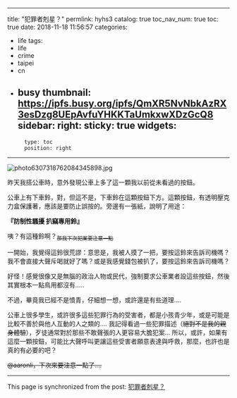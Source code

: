 
---
title: "犯罪者剋星？"
permlink: hyhs3
catalog: true
toc_nav_num: true
toc: true
date: 2018-11-18 11:56:57
categories:
- life
tags:
- life
- crime
- taipei
- cn
- busy
thumbnail: https://ipfs.busy.org/ipfs/QmXR5NvNbkAzRX3esDzg8UEpAvfuYHKKTaUmkxwXDzGcQ8
sidebar:
    right:
        sticky: true
widgets:
    -
        type: toc
        position: right
---


![photo6307318762084345898.jpg](https://ipfs.busy.org/ipfs/QmXR5NvNbkAzRX3esDzg8UEpAvfuYHKKTaUmkxwXDzGcQ8)

昨天我搭公車時，意外發現公車上多了這一顆我以前從未看過的按鈕。

公車上有下車鈴，對，但這不是，下車鈴在這顆按鈕下方。這顆按鈕，有透明壓克力盒保護著，應該是要防止誤按的。旁邊有一張紙，說明了用途：

**『防制性騷擾 扒竊專用鈴』**

咦？有這種鈴啊？<sub><del>那我下次犯案要注意一點</del></sub>

一開始，我覺得這鈴很荒謬：意思是，我被人摸了一把，要按這鈴來告訴司機嗎？我不會直接大聲斥喝就好了嗎？或是我感覺錢包被扒了，要按這鈴來告訴司機嗎？

好怪！感覺很像又是無腦的政治人物或民代，強制要求公車業者設這些按鈕，然後其實根本一點鳥用都沒有..... 

不過，畢竟我已經不是憤青，仔細想一想，或許還是有些道理....

公車上很多學生，或許很多這些犯罪行為的受害者，都是小孩青少年，或是可能是比較不善於與他人互動的人之類的.... 我記得看過一些犯罪描述（<del>絕對不是我的親身體驗</del>），歹徒通常對於那些不敢聲張的人更容易大膽犯案... 所以，或許，如果有這麼一顆按鈕，可能比大聲呼叫更讓這些受害者願意表達與呼救，那麼，也許也是真的有必要的吧？

<del>@aaronli，下次來要注意一點了....</del>




- - -

This page is synchronized from the post: [犯罪者剋星？](https://steemit.com/@deanliu/hyhs3)
